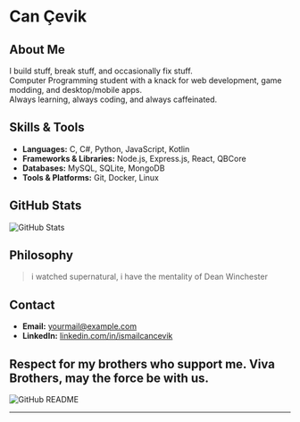 # Can Çevik

## About Me
I build stuff, break stuff, and occasionally fix stuff.  
Computer Programming student with a knack for web development, game modding, and desktop/mobile apps.  
Always learning, always coding, and always caffeinated.  

## Skills & Tools
- **Languages:** C, C#, Python, JavaScript, Kotlin  
- **Frameworks & Libraries:** Node.js, Express.js, React, QBCore  
- **Databases:** MySQL, SQLite, MongoDB  
- **Tools & Platforms:** Git, Docker, Linux  

## GitHub Stats
![GitHub Stats](https://github-readme-stats.vercel.app/api?username=CanCevik&show_icons=false&theme=default&hide_border=true)  

## Philosophy
> i watched supernatural, i have the mentality of Dean Winchester


## Contact
- **Email:** yourmail@example.com  
- **LinkedIn:** [linkedin.com/in/ismailcancevik](https://linkedin.com/in/ismailcancevik)  

## Respect for my brothers who support me. Viva Brothers, may the force be with us.

![GitHub README](https://i.pinimg.com/originals/bf/ec/7c/bfec7cfe3acbf4cc852caf86b4c6a2ea.gif)

---
